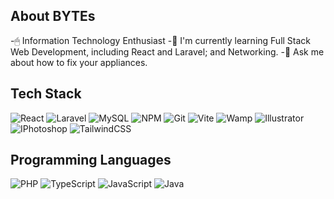 ## About BYTEs

-🖱 Information Technology Enthusiast
-🌱 I'm currently learning Full Stack Web Development, including React and Laravel; and Networking.
-💬 Ask me about how to fix your appliances.

## Tech Stack
![React](https://img.shields.io/badge/React-20232A?style=for-the-badge&logo=react&logoColor=9781f0)
![Laravel](https://img.shields.io/badge/Laravel-20232A?style=for-the-badge&logo=laravel&logoColor=9781f0)
![MySQL](https://img.shields.io/badge/MySQL-20232A?style=for-the-badge&logo=mysql&logoColor=9781f0)
![NPM](https://img.shields.io/badge/NPM-20232A?style=for-the-badge&logo=npm&logoColor=9781f0)
![Git](https://img.shields.io/badge/Git-20232A?style=for-the-badge&logo=git&logoColor=9781f0)
![Vite](https://img.shields.io/badge/Vite-20232A?style=for-the-badge&logo=Vite&logoColor=9781f0)
![Wamp](https://img.shields.io/badge/WAMP-20232A?style=for-the-badge&logo=apache&logoColor=9781f0)
![Illustrator](https://img.shields.io/badge/Illustrator-20232A?style=for-the-badge&logo=adobeillustrator&logoColor=9781f0)
![IPhotoshop](https://img.shields.io/badge/Photoshop-20232A?style=for-the-badge&logo=adobephotshop&logoColor=9781f0)
![TailwindCSS](https://img.shields.io/badge/TailwindCSS-20232A?style=for-the-badge&logo=tailwind&logoColor=9781f0)

## Programming Languages
![PHP](https://skillicons.dev/icons?i=php&theme=dark)
![TypeScript](https://skillicons.dev/icons?i=typescript&theme=dark)
![JavaScript](https://skillicons.dev/icons?i=javascript&theme=dark)
![Java](https://skillicons.dev/icons?i=java&theme=dark)


